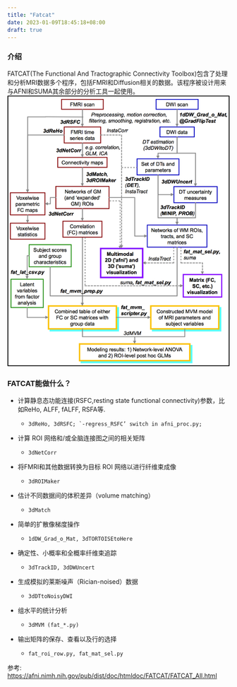 ```yaml
---
title: "Fatcat"
date: 2023-01-09T18:45:18+08:00
draft: true
---
```


### 介绍
FATCAT(The Functional And Tractographic Connectivity Toolbox)包含了处理和分析MRI数据多个程序，包括FMRI和Diffusion相关的数据。该程序被设计用来与AFNI和SUMA其余部分的分析工具一起使用。
![fatcat](/content/afni/images/FAT_overview.jpeg)

### FATCAT能做什么？
- 计算静息态功能连接(RSFC,resting state functional connectivity)参数，比如ReHo, ALFF, fALFF, RSFA等. 
  - ```3dReHo, 3dRSFC; `-regress_RSFC’ switch in afni_proc.py;```

- 计算 ROI 网络和/或全脑连接图之间的相关矩阵
  - ```3dNetCorr```
  
- 将FMRI和其他数据转换为目标 ROI 网络以进行纤维束成像
  - ```3dROIMaker```
- 估计不同数据间的体积差异（volume matching）
  - ```3dMatch ```
- 简单的扩散像梯度操作
  - ```1dDW_Grad_o_Mat, 3dTORTOISEtoHere```
- 确定性、小概率和全概率纤维束追踪
  - ```3dTrackID, 3dDWUncert```
- 生成模拟的莱斯噪声（Rician-noised）数据
  - ```3dDTtoNoisyDWI```
- 组水平的统计分析
  - ```3dMVM (fat_*.py)```
- 输出矩阵的保存、查看以及行的选择
  - ```fat_roi_row.py, fat_mat_sel.py```


参考:
https://afni.nimh.nih.gov/pub/dist/doc/htmldoc/FATCAT/FATCAT_All.html